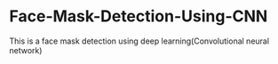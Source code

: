 # Face-Mask-Detection-Using-CNN
This is a face mask detection using deep learning(Convolutional neural network)
